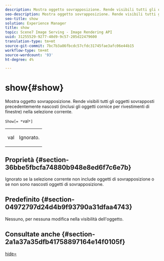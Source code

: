 ```yaml
---
description: Mostra oggetto sovrapposizione. Rende visibili tutti gli oggetti sovrapposti precedentemente nascosti (inclusi gli oggetti cornice per rivestimenti di finestre) nella selezione corrente.
seo-description: Mostra oggetto sovrapposizione. Rende visibili tutti gli oggetti sovrapposti precedentemente nascosti (inclusi gli oggetti cornice per rivestimenti di finestre) nella selezione corrente.
seo-title: show
solution: Experience Manager
title: show
topic: Scene7 Image Serving - Image Rendering API
uuid: 31255529-9277-40d9-9c57-205d22479600
translation-type: tm+mt
source-git-commit: 7bc7b3a86fbcdc57cfdc31745fae3afc06e44b15
workflow-type: tm+mt
source-wordcount: '93'
ht-degree: 4%

---
```



# show{#show}

Mostra oggetto sovrapposizione. Rende visibili tutti gli oggetti sovrapposti precedentemente nascosti (inclusi gli oggetti cornice per rivestimenti di finestre) nella selezione corrente.

`Show[= *`val`*]`

<table id="simpletable_88D25B9C8E0A47EF90C8ABEBDE777183"> 
 <tr class="strow"> 
  <td class="stentry"> <p><span class="varname"> val</span> </p> </td> 
  <td class="stentry"> <p>Ignorato. </p></td> 
 </tr> 
</table>

## Proprietà {#section-36bbe5fbcfa74880b948e8ed6f7c6e7b}

Ignorato se la selezione corrente non include oggetti di sovrapposizione o se non sono nascosti oggetti di sovrapposizione.

## Predefinito {#section-04972797d24d4b9f93790a31dfaa4743}

Nessuno, per nessuna modifica nella visibilità dell&#39;oggetto.

## Consultate anche {#section-2a1a37a35dfb41758897164e14f0105f}

[hide=](../../../../../ir-api/http-protocol/image-rendering-api-ref/c-ir-http-protocol-ref/c-ir-http-protocol-command-reference/r-ir-hide.md#reference-681b9782f90a45b18ed50292ab2c096c)

